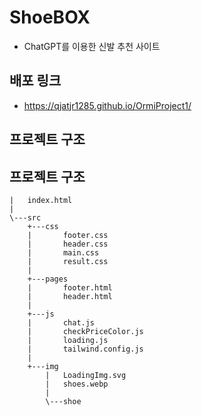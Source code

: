 # ShoeBOX
- ChatGPT를 이용한 신발 추천 사이트  

## 배포 링크
- https://qjatjr1285.github.io/OrmiProject1/

## 프로젝트 구조
## 프로젝트 구조

```shell
|   index.html
|
\---src
    +---css
    |       footer.css
    |       header.css
    |       main.css
    |       result.css
    |
    +---pages
    |       footer.html
    |       header.html
    |
    +---js
    |       chat.js
    |       checkPriceColor.js
    |       loading.js
    |       tailwind.config.js
    |
    +---img
        |   LoadingImg.svg
        |   shoes.webp
        |
        \---shoe
```